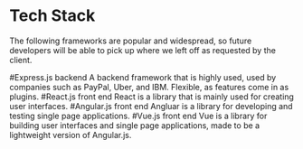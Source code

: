 # Tech Stack
The following frameworks are popular and widespread, so future developers will be able to pick up where we left off as requested by the client.

#Express.js backend
A backend framework that is highly used, used by companies such as PayPal, Uber, and IBM. Flexible, as features come in as plugins.
#React.js front end
React is a library that is mainly used for creating user interfaces.
#Angular.js front end
Angluar is a library for developing and testing single page applications. 
#Vue.js front end
Vue is a library for building user interfaces and single page applications, made to be a lightweight version of Angular.js.